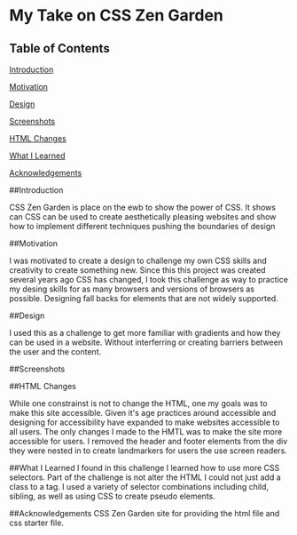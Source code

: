 # My Take on CSS Zen Garden

## Table of Contents
[Introduction](#Introduction)

[Motivation](#Motivation)

[Design](#Design)

[Screenshots](#Screenshots)

[HTML Changes](#HTML-Changes)

[What I Learned](#What-I-Learned)

[Acknowledgements](#Acknowledgements)

##Introduction

CSS Zen Garden is place on the ewb to show the power of CSS. It shows can CSS can be used to create aesthetically pleasing websites and show how to implement different techniques pushing the boundaries of design 

##Motivation

I was motivated to create a design to challenge my own CSS skills and creativity to create something new. Since this this project was created several years ago CSS has changed, I took this challenge as way to practice my desing skills for as many browsers and versions of browsers as possible. Designing fall backs for elements that are not widely supported.

##Design

I used this as a challenge to get more familiar with gradients and how they can be used in a website. Without interferring or creating barriers between the user and the content.

##Screenshots

##HTML Changes

While one constrainst is not to change the HTML, one my goals was to make this site accessible. Given it's age practices around accessible and designing for accessibility have expanded to make websites accessible to all users. The only changes I made to the HMTL was to make the site more accessible for users. I removed the header and footer elements from the div they were nested in to create landmarkers for users the use screen readers.

##What I Learned
I found in this challenge I learned how to use more CSS selectors. Part of the challenge is not alter the HTML I could not just add a class to a tag. I used a variety of selector combinations including child, sibling, as well as using CSS to create pseudo elements.

##Acknowledgements
CSS Zen Garden site for providing the html file and css starter file.
